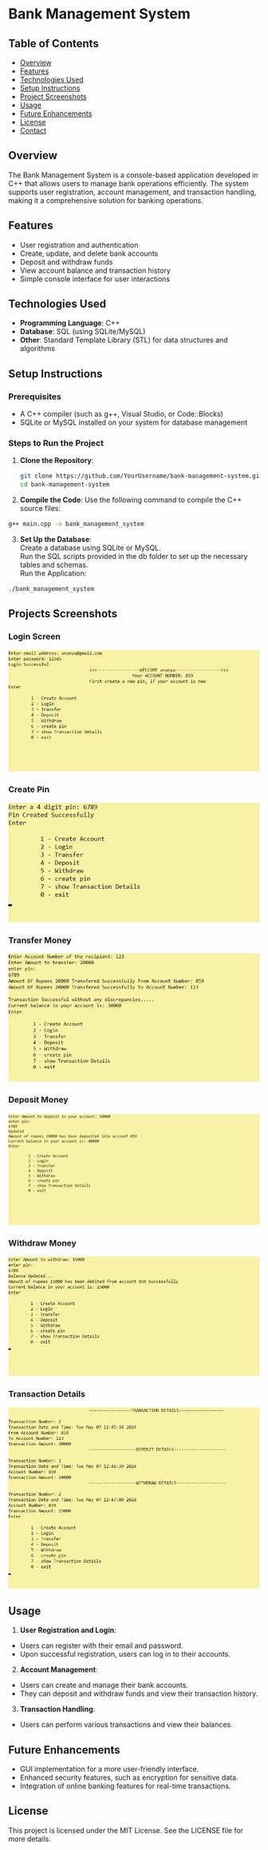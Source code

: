 # Bank Management System

## Table of Contents
- [Overview](#overview)
- [Features](#features)
- [Technologies Used](#technologies-used)
- [Setup Instructions](#setup-instructions)
- [Project Screenshots](#project-screenshots)
- [Usage](#usage)
- [Future Enhancements](#future-enhancements)
- [License](#license)
- [Contact](#contact)

## Overview
The Bank Management System is a console-based application developed in C++ that allows users to manage bank operations efficiently. The system supports user registration, account management, and transaction handling, making it a comprehensive solution for banking operations.

## Features
- User registration and authentication
- Create, update, and delete bank accounts
- Deposit and withdraw funds
- View account balance and transaction history
- Simple console interface for user interactions

## Technologies Used
- **Programming Language**: C++
- **Database**: SQL (using SQLite/MySQL)
- **Other**: Standard Template Library (STL) for data structures and algorithms

## Setup Instructions

### Prerequisites
- A C++ compiler (such as g++, Visual Studio, or Code::Blocks)
- SQLite or MySQL installed on your system for database management

### Steps to Run the Project

1. **Clone the Repository**:
   ```bash
   git clone https://github.com/YourUsername/bank-management-system.git
   cd bank-management-system
   
2. **Compile the Code**:
Use the following command to compile the C++ source files:  
```bash
g++ main.cpp -o bank_management_system
```

3. **Set Up the Database**:  
Create a database using SQLite or MySQL.  
Run the SQL scripts provided in the db folder to set up the necessary tables and schemas.  
Run the Application:  
```bash
./bank_management_system
```

## Projects Screenshots  
### Login Screen
![Login Screen](https://github.com/Payal-Sinha09/bank_management/blob/main/images/Screenshot%20(81).png)
### Create Pin
![Login Screen](https://github.com/Payal-Sinha09/bank_management/blob/main/images/Screenshot%20(82).png)
### Transfer Money
![Transfer Money](https://github.com/Payal-Sinha09/bank_management/blob/main/images/Screenshot%20(83).png)
### Deposit Money
![Deposit Screen](https://github.com/Payal-Sinha09/bank_management/blob/main/images/Screenshot%20(84).png)
### Withdraw Money
![Withdraw Screen](https://github.com/Payal-Sinha09/bank_management/blob/main/images/Screenshot%20(86).png)
### Transaction Details
![Transaction Details Screen](https://github.com/Payal-Sinha09/bank_management/blob/main/images/Screenshot%20(87).png)  

## Usage
1. **User Registration and Login**:
- Users can register with their email and password.  
- Upon successful registration, users can log in to their accounts.  
2. **Account Management**:
- Users can create and manage their bank accounts.  
- They can deposit and withdraw funds and view their transaction history.  
3. **Transaction Handling**:  
- Users can perform various transactions and view their balances.

## Future Enhancements  
- GUI implementation for a more user-friendly interface.  
- Enhanced security features, such as encryption for sensitive data.
- Integration of online banking features for real-time transactions.

## License
This project is licensed under the MIT License. See the LICENSE file for more details.
